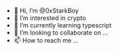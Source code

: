 - 👋 Hi, I’m @0xStarkBoy
- 👀 I’m interested in crypto
- 🌱 I’m currently learning typescript
- 💞️ I’m looking to collaborate on ...
- 📫 How to reach me ...

<!---
0xStarkBoy/0xStarkBoy is a ✨ special ✨ repository because its `README.md` (this file) appears on your GitHub profile.
You can click the Preview link to take a look at your changes.
--->
